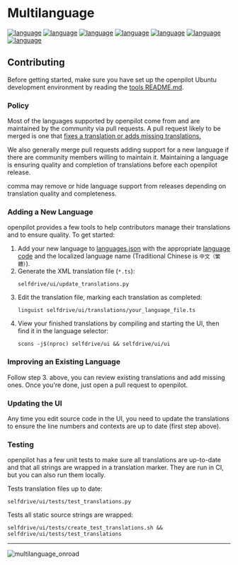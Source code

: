 # Multilanguage

[![language](https://raw.githubusercontent.com/commaai/openpilot/badges/translation_badge_main_en.svg)](https://github.com/commaai/openpilot/blob/master/selfdrive/ui/translations/main_en.ts)
[![language](https://raw.githubusercontent.com/commaai/openpilot/badges/translation_badge_main_pt.svg)](https://github.com/commaai/openpilot/blob/master/selfdrive/ui/translations/main_pt.ts)
[![language](https://raw.githubusercontent.com/commaai/openpilot/badges/translation_badge_main_zh-CHT.svg)](https://github.com/commaai/openpilot/blob/master/selfdrive/ui/translations/main_zh-CHT.ts)
[![language](https://raw.githubusercontent.com/commaai/openpilot/badges/translation_badge_main_zh-CHS.svg)](https://github.com/commaai/openpilot/blob/master/selfdrive/ui/translations/main_zh-CHS.ts)
[![language](https://raw.githubusercontent.com/commaai/openpilot/badges/translation_badge_main_ko.svg)](https://github.com/commaai/openpilot/blob/master/selfdrive/ui/translations/main_ko.ts)
[![language](https://raw.githubusercontent.com/commaai/openpilot/badges/translation_badge_main_ja.svg)](https://github.com/commaai/openpilot/blob/master/selfdrive/ui/translations/main_ja.ts)
[![language](https://raw.githubusercontent.com/commaai/openpilot/badges/translation_badge_main_th.svg)](https://github.com/commaai/openpilot/blob/master/selfdrive/ui/translations/main_th.ts)

## Contributing

Before getting started, make sure you have set up the openpilot Ubuntu development environment by reading the [tools README.md](/tools/README.md).

### Policy

Most of the languages supported by openpilot come from and are maintained by the community via pull requests. A pull request likely to be merged is one that [fixes a translation or adds missing translations.](https://github.com/commaai/openpilot/blob/lang-policy/selfdrive/ui/translations/README.md#improving-an-existing-language)

We also generally merge pull requests adding support for a new language if there are community members willing to maintain it. Maintaining a language is ensuring quality and completion of translations before each openpilot release.

comma may remove or hide language support from releases depending on translation quality and completeness.

### Adding a New Language

openpilot provides a few tools to help contributors manage their translations and to ensure quality. To get started:

1. Add your new language to [languages.json](/selfdrive/ui/translations/languages.json) with the appropriate [language code](https://en.wikipedia.org/wiki/List_of_ISO_639-1_codes) and the localized language name (Traditional Chinese is `中文（繁體）`).
2. Generate the XML translation file (`*.ts`):
   ```shell
   selfdrive/ui/update_translations.py
   ```
3. Edit the translation file, marking each translation as completed:
   ```shell
   linguist selfdrive/ui/translations/your_language_file.ts
   ```
4. View your finished translations by compiling and starting the UI, then find it in the language selector:
   ```shell
   scons -j$(nproc) selfdrive/ui && selfdrive/ui/ui
   ```

### Improving an Existing Language

Follow step 3. above, you can review existing translations and add missing ones. Once you're done, just open a pull request to openpilot.

### Updating the UI

Any time you edit source code in the UI, you need to update the translations to ensure the line numbers and contexts are up to date (first step above).

### Testing

openpilot has a few unit tests to make sure all translations are up-to-date and that all strings are wrapped in a translation marker. They are run in CI, but you can also run them locally.

Tests translation files up to date:

```shell
selfdrive/ui/tests/test_translations.py
```

Tests all static source strings are wrapped:

```shell
selfdrive/ui/tests/create_test_translations.sh && selfdrive/ui/tests/test_translations
```

---
![multilanguage_onroad](https://user-images.githubusercontent.com/25857203/178912800-2c798af8-78e3-498e-9e19-35906e0bafff.png)
